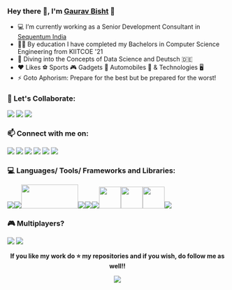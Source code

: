 ### Hey there 👋, I'm [Gaurav Bisht](https://github.com/gauravbisht005) :adult:


- 💻 I’m currently working as a Senior Development Consultant in [Sequentum India](https://www.linkedin.com/company/sequentum/)
- 👨‍🎓 By education I have completed my Bachelors in Computer Science Engineering from KIITCOE '21
- 🌱 Diving into the Concepts of Data Science and Deutsch :de:
- :heart: Likes :soccer: Sports :video_game: Gadgets :iphone: Automobiles :blue_car: & Technologies :desktop_computer:
- ⚡ Goto Aphorism: Prepare for the best but be prepared for the worst!


### 👯 Let's Collaborate: 
[<img src="https://www.vectorlogo.zone/logos/kaggle/kaggle-ar21.svg">](https://www.kaggle.com/gauravbisht005)
[<img src="https://www.vectorlogo.zone/logos/youtube/youtube-ar21.svg">](https://www.youtube.com/@gauravbisht005) [<img src="https://www.vectorlogo.zone/logos/pinterest/pinterest-ar21.svg">](https://in.pinterest.com/immaZEUS/)


### 📫 Connect with me on: 
[<img src="https://www.vectorlogo.zone/logos/linkedin/linkedin-ar21.svg">](https://www.linkedin.com/in/gauravbisht005) [<img src="https://www.vectorlogo.zone/logos/twitter/twitter-ar21.svg">](https://twitter.com/Jarvis_Me) [<img src="https://www.vectorlogo.zone/logos/instagram/instagram-ar21.svg">](https://www.instagram.com/gaurav_bisht17/) 
[<img src="https://www.vectorlogo.zone/logos/facebook/facebook-ar21.svg">](https://www.facebook.com/gaurav.bisht17) [<img src="https://www.vectorlogo.zone/logos/discordapp/discordapp-ar21.svg">](https://discord.com/channels/@Me_Jarvis#2831) [<img src="https://www.vectorlogo.zone/logos/reddit/reddit-ar21.svg">](https://www.reddit.com/user/Me_Jarvis)


### 💻 Languages/ Tools/ Frameworks and Libraries:
<img src = "https://www.vectorlogo.zone/logos/python/python-ar21.svg"><img src = "https://www.vectorlogo.zone/logos/jupyter/jupyter-ar21.svg"><img src="https://upload.wikimedia.org/wikipedia/commons/thumb/e/ed/Pandas_logo.svg/768px-Pandas_logo.svg.png" height="55px" width="130px"><img src="https://www.vectorlogo.zone/logos/numpy/numpy-ar21.svg"><img src = "https://www.vectorlogo.zone/logos/w3_html5/w3_html5-ar21.svg"><img src = "https://www.vectorlogo.zone/logos/mysql/mysql-ar21.svg"><img src="https://seaborn.pydata.org/_images/logo-wide-lightbg.svg" height="50px"><img src="https://upload.wikimedia.org/wikipedia/commons/thumb/8/84/Matplotlib_icon.svg/270px-Matplotlib_icon.svg.png" height="50px"><img src="https://raw.githubusercontent.com/AliasIO/wappalyzer/870e49f859d4e7bc89948cedbd666fe56844e115/src/drivers/webextension/images/icons/Microsoft%20Excel.svg" height="50px"><img src = "https://www.vectorlogo.zone/logos/github/github-ar21.svg">


### 🎮 Multiplayers?
[<img src="https://www.vectorlogo.zone/logos/steampowered/steampowered-ar21.svg">](https://steamcommunity.com/profiles/76561198840742986/) [<img src="https://www.vectorlogo.zone/logos/xbox/xbox-ar21.svg">](https://account.xbox.com/en-in/Profile?xr=socialtwistnav)


<div align="center">


**If you like my work do :star: my repositories and if you wish, do follow me as well!!**


![](https://komarev.com/ghpvc/?username=gauravbisht005&color=brightgreen)
 
</div>
